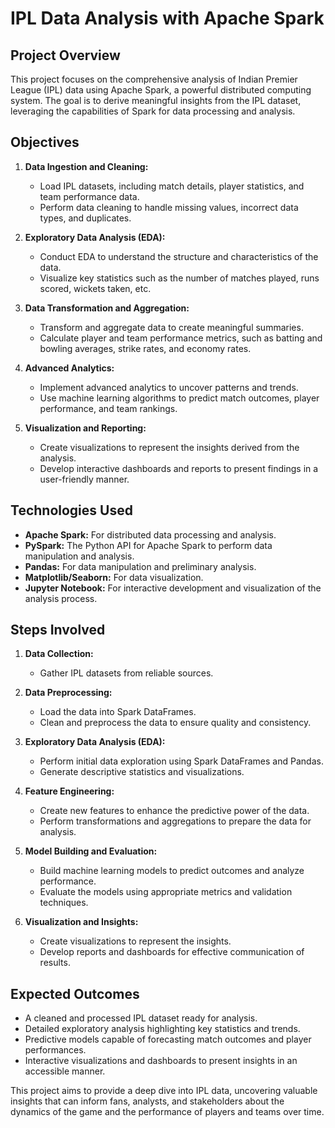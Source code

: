 # IPL Data Analysis with Apache Spark

## Project Overview
This project focuses on the comprehensive analysis of Indian Premier League (IPL) data using Apache Spark, a powerful distributed computing system. The goal is to derive meaningful insights from the IPL dataset, leveraging the capabilities of Spark for data processing and analysis.

## Objectives
1. **Data Ingestion and Cleaning:**
   - Load IPL datasets, including match details, player statistics, and team performance data.
   - Perform data cleaning to handle missing values, incorrect data types, and duplicates.

2. **Exploratory Data Analysis (EDA):**
   - Conduct EDA to understand the structure and characteristics of the data.
   - Visualize key statistics such as the number of matches played, runs scored, wickets taken, etc.

3. **Data Transformation and Aggregation:**
   - Transform and aggregate data to create meaningful summaries.
   - Calculate player and team performance metrics, such as batting and bowling averages, strike rates, and economy rates.

4. **Advanced Analytics:**
   - Implement advanced analytics to uncover patterns and trends.
   - Use machine learning algorithms to predict match outcomes, player performance, and team rankings.

5. **Visualization and Reporting:**
   - Create visualizations to represent the insights derived from the analysis.
   - Develop interactive dashboards and reports to present findings in a user-friendly manner.

## Technologies Used
- **Apache Spark:** For distributed data processing and analysis.
- **PySpark:** The Python API for Apache Spark to perform data manipulation and analysis.
- **Pandas:** For data manipulation and preliminary analysis.
- **Matplotlib/Seaborn:** For data visualization.
- **Jupyter Notebook:** For interactive development and visualization of the analysis process.

## Steps Involved
1. **Data Collection:**
   - Gather IPL datasets from reliable sources.

2. **Data Preprocessing:**
   - Load the data into Spark DataFrames.
   - Clean and preprocess the data to ensure quality and consistency.

3. **Exploratory Data Analysis (EDA):**
   - Perform initial data exploration using Spark DataFrames and Pandas.
   - Generate descriptive statistics and visualizations.

4. **Feature Engineering:**
   - Create new features to enhance the predictive power of the data.
   - Perform transformations and aggregations to prepare the data for analysis.

5. **Model Building and Evaluation:**
   - Build machine learning models to predict outcomes and analyze performance.
   - Evaluate the models using appropriate metrics and validation techniques.

6. **Visualization and Insights:**
   - Create visualizations to represent the insights.
   - Develop reports and dashboards for effective communication of results.

## Expected Outcomes
- A cleaned and processed IPL dataset ready for analysis.
- Detailed exploratory analysis highlighting key statistics and trends.
- Predictive models capable of forecasting match outcomes and player performances.
- Interactive visualizations and dashboards to present insights in an accessible manner.

This project aims to provide a deep dive into IPL data, uncovering valuable insights that can inform fans, analysts, and stakeholders about the dynamics of the game and the performance of players and teams over time.
